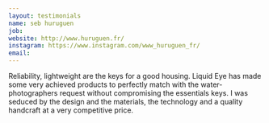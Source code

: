 ```yaml
---
layout: testimonials
name: seb huruguen
job:  
website: http://www.huruguen.fr/
instagram: https://www.instagram.com/www_huruguen_fr/
email:
---
```

Reliability, lightweight are the keys for a good housing. Liquid Eye has made some very achieved products to perfectly match with the water-photographers request without compromising the essentials keys.
I was seduced by the design and the materials, the technology and a quality handcraft at a very competitive price.
